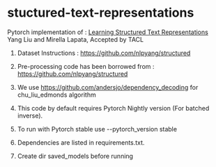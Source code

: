 # stuctured-text-representations

Pytorch implementation of : 
[Learning Structured Text Representations](https://arxiv.org/abs/1705.09207)  
Yang Liu and Mirella Lapata,
Accepted by TACL

1. Dataset Instructions : https://github.com/nlpyang/structured
2. Pre-processing code has been borrowed from : https://github.com/nlpyang/structured
3. We use https://github.com/andersjo/dependency_decoding for chu_liu_edmonds algorithm

4. This code by default requires Pytorch Nightly version (For batched inverse).
5. To run with Pytorch stable use --pytorch_version stable

6. Dependencies are listed in requirements.txt.
7. Create dir saved_models before running

